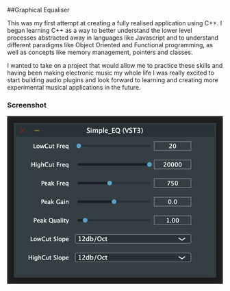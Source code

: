 ##Graphical Equaliser

This was my first attempt at creating a fully realised application using C++. I began learning C++ as a way to better understand the lower level processes abstracted away in languages like Javascript and to understand different paradigms like Object Oriented and Functional programming, as well as concepts like memory management, pointers and classes.

I wanted to take on a project that would allow me to practice these skills and having been making electronic music my whole life I was really excited to start building audio plugins and look forward to learning and creating more experimental musical applications in the future.

### Screenshot

![](./Source/screenshot.png)
